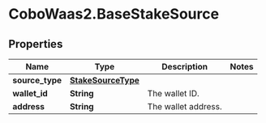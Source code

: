 # CoboWaas2.BaseStakeSource

## Properties

Name | Type | Description | Notes
------------ | ------------- | ------------- | -------------
**source_type** | [**StakeSourceType**](StakeSourceType.md) |  | 
**wallet_id** | **String** | The wallet ID. | 
**address** | **String** | The wallet address. | 


